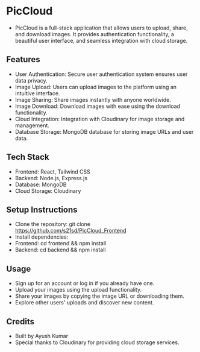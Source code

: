 # PicCloud

- PicCloud is a full-stack application that allows users to upload, share, and download images. It provides authentication functionality, a beautiful user interface, and seamless integration with cloud storage.

## Features

- User Authentication: Secure user authentication system ensures user data privacy.
- Image Upload: Users can upload images to the platform using an intuitive interface.
- Image Sharing: Share images instantly with anyone worldwide.
- Image Download: Download images with ease using the download functionality.
- Cloud Integration: Integration with Cloudinary for image storage and management.
- Database Storage: MongoDB database for storing image URLs and user data.

## Tech Stack
- Frontend: React, Tailwind CSS
- Backend: Node.js, Express.js
- Database: MongoDB
- Cloud Storage: Cloudinary

## Setup Instructions
- Clone the repository: git clone https://github.com/s21sd/PicCloud_Frontend
- Install dependencies:
- Frontend: cd frontend && npm install
- Backend: cd backend && npm install

## Usage
- Sign up for an account or log in if you already have one.
- Upload your images using the upload functionality.
- Share your images by copying the image URL or downloading them.
- Explore other users' uploads and discover new content.

## Credits
- Built by Ayush Kumar
- Special thanks to Cloudinary for providing cloud storage services.
